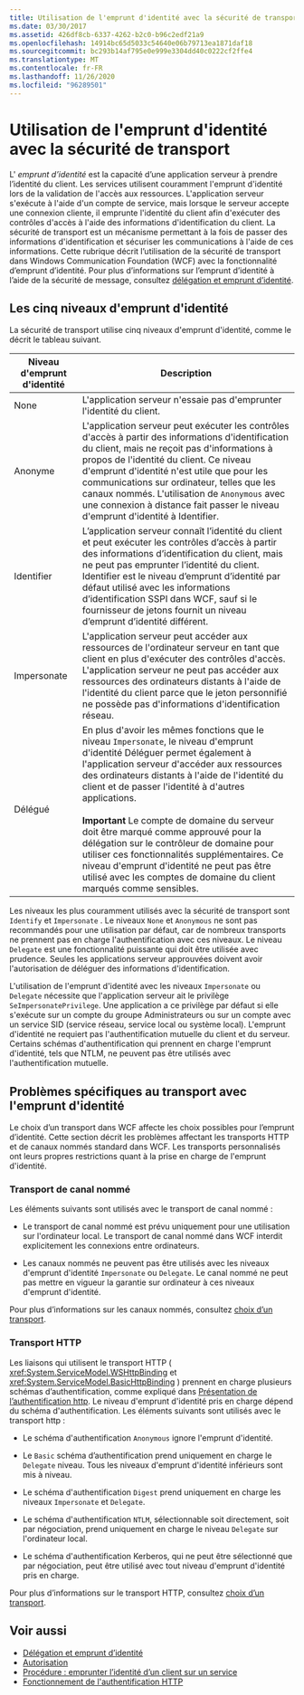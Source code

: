 ```yaml
---
title: Utilisation de l'emprunt d'identité avec la sécurité de transport
ms.date: 03/30/2017
ms.assetid: 426df8cb-6337-4262-b2c0-b96c2edf21a9
ms.openlocfilehash: 14914bc65d5033c54640e06b79713ea1871daf18
ms.sourcegitcommit: bc293b14af795e0e999e3304dd40c0222cf2ffe4
ms.translationtype: MT
ms.contentlocale: fr-FR
ms.lasthandoff: 11/26/2020
ms.locfileid: "96289501"
---
```

# <a name="using-impersonation-with-transport-security"></a>Utilisation de l'emprunt d'identité avec la sécurité de transport

L' *emprunt d’identité* est la capacité d’une application serveur à prendre l’identité du client. Les services utilisent couramment l'emprunt d'identité lors de la validation de l'accès aux ressources. L'application serveur s'exécute à l'aide d'un compte de service, mais lorsque le serveur accepte une connexion cliente, il emprunte l'identité du client afin d'exécuter des contrôles d'accès à l'aide des informations d'identification du client. La sécurité de transport est un mécanisme permettant à la fois de passer des informations d'identification et sécuriser les communications à l'aide de ces informations. Cette rubrique décrit l’utilisation de la sécurité de transport dans Windows Communication Foundation (WCF) avec la fonctionnalité d’emprunt d’identité. Pour plus d’informations sur l’emprunt d’identité à l’aide de la sécurité de message, consultez [délégation et emprunt d’identité](delegation-and-impersonation-with-wcf.md).  
  
## <a name="five-impersonation-levels"></a>Les cinq niveaux d'emprunt d'identité  

 La sécurité de transport utilise cinq niveaux d'emprunt d'identité, comme le décrit le tableau suivant.  
  
|Niveau d'emprunt d'identité|Description|  
|-------------------------|-----------------|  
|None|L'application serveur n'essaie pas d'emprunter l'identité du client.|  
|Anonyme|L'application serveur peut exécuter les contrôles d'accès à partir des informations d'identification du client, mais ne reçoit pas d'informations à propos de l'identité du client. Ce niveau d'emprunt d'identité n'est utile que pour les communications sur ordinateur, telles que les canaux nommés. L'utilisation de `Anonymous` avec une connexion à distance fait passer le niveau d'emprunt d'identité à Identifier.|  
|Identifier|L’application serveur connaît l’identité du client et peut exécuter les contrôles d’accès à partir des informations d’identification du client, mais ne peut pas emprunter l’identité du client. Identifier est le niveau d’emprunt d’identité par défaut utilisé avec les informations d’identification SSPI dans WCF, sauf si le fournisseur de jetons fournit un niveau d’emprunt d’identité différent.|  
|Impersonate|L'application serveur peut accéder aux ressources de l'ordinateur serveur en tant que client en plus d'exécuter des contrôles d'accès. L'application serveur ne peut pas accéder aux ressources des ordinateurs distants à l'aide de l'identité du client parce que le jeton personnifié ne possède pas d'informations d'identification réseau.|  
|Délégué|En plus d'avoir les mêmes fonctions que le niveau `Impersonate`, le niveau d'emprunt d'identité Déléguer permet également à l'application serveur d'accéder aux ressources des ordinateurs distants à l'aide de l'identité du client et de passer l'identité à d'autres applications.<br /><br /> **Important** Le compte de domaine du serveur doit être marqué comme approuvé pour la délégation sur le contrôleur de domaine pour utiliser ces fonctionnalités supplémentaires. Ce niveau d'emprunt d'identité ne peut pas être utilisé avec les comptes de domaine du client marqués comme sensibles.|  
  
 Les niveaux les plus couramment utilisés avec la sécurité de transport sont `Identify` et `Impersonate` . Le niveaux `None` et `Anonymous` ne sont pas recommandés pour une utilisation par défaut, car de nombreux transports ne prennent pas en charge l'authentification avec ces niveaux. Le niveau `Delegate` est une fonctionnalité puissante qui doit être utilisée avec prudence. Seules les applications serveur approuvées doivent avoir l'autorisation de déléguer des informations d'identification.  
  
 L'utilisation de l'emprunt d'identité avec les niveaux `Impersonate` ou `Delegate` nécessite que l'application serveur ait le privilège `SeImpersonatePrivilege`. Une application a ce privilège par défaut si elle s'exécute sur un compte du groupe Administrateurs ou sur un compte avec un service SID (service réseau, service local ou système local). L'emprunt d'identité ne requiert pas l'authentification mutuelle du client et du serveur. Certains schémas d'authentification qui prennent en charge l'emprunt d'identité, tels que NTLM, ne peuvent pas être utilisés avec l'authentification mutuelle.  
  
## <a name="transport-specific-issues-with-impersonation"></a>Problèmes spécifiques au transport avec l'emprunt d'identité  

 Le choix d’un transport dans WCF affecte les choix possibles pour l’emprunt d’identité. Cette section décrit les problèmes affectant les transports HTTP et de canaux nommés standard dans WCF. Les transports personnalisés ont leurs propres restrictions quant à la prise en charge de l'emprunt d'identité.  
  
### <a name="named-pipe-transport"></a>Transport de canal nommé  

 Les éléments suivants sont utilisés avec le transport de canal nommé :  
  
- Le transport de canal nommé est prévu uniquement pour une utilisation sur l'ordinateur local. Le transport de canal nommé dans WCF interdit explicitement les connexions entre ordinateurs.  
  
- Les canaux nommés ne peuvent pas être utilisés avec les niveaux d'emprunt d'identité `Impersonate` ou `Delegate`. Le canal nommé ne peut pas mettre en vigueur la garantie sur ordinateur à ces niveaux d'emprunt d'identité.  
  
 Pour plus d’informations sur les canaux nommés, consultez [choix d’un transport](choosing-a-transport.md).  
  
### <a name="http-transport"></a>Transport HTTP  

 Les liaisons qui utilisent le transport HTTP ( <xref:System.ServiceModel.WSHttpBinding> et <xref:System.ServiceModel.BasicHttpBinding> ) prennent en charge plusieurs schémas d’authentification, comme expliqué dans [Présentation de l’authentification http](understanding-http-authentication.md). Le niveau d'emprunt d'identité pris en charge dépend du schéma d'authentification. Les éléments suivants sont utilisés avec le transport http :  
  
- Le schéma d'authentification `Anonymous` ignore l'emprunt d'identité.  
  
- Le `Basic` schéma d’authentification prend uniquement en charge le `Delegate` niveau. Tous les niveaux d'emprunt d'identité inférieurs sont mis à niveau.  
  
- Le schéma d'authentification `Digest` prend uniquement en charge les niveaux `Impersonate` et `Delegate`.  
  
- Le schéma d'authentification `NTLM`, sélectionnable soit directement, soit par négociation, prend uniquement en charge le niveau `Delegate` sur l'ordinateur local.  
  
- Le schéma d'authentification Kerberos, qui ne peut être sélectionné que par négociation, peut être utilisé avec tout niveau d'emprunt d'identité pris en charge.  
  
 Pour plus d’informations sur le transport HTTP, consultez [choix d’un transport](choosing-a-transport.md).  
  
## <a name="see-also"></a>Voir aussi

- [Délégation et emprunt d’identité](delegation-and-impersonation-with-wcf.md)
- [Autorisation](authorization-in-wcf.md)
- [Procédure : emprunter l’identité d’un client sur un service](../how-to-impersonate-a-client-on-a-service.md)
- [Fonctionnement de l'authentification HTTP](understanding-http-authentication.md)
